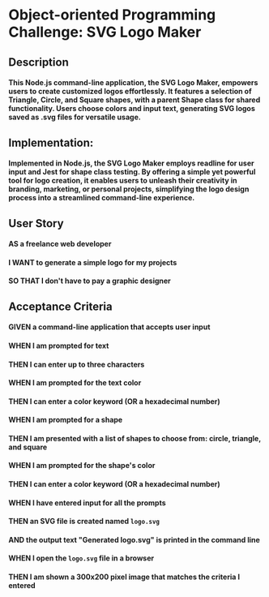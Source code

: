 # Object-oriented Programming Challenge: SVG Logo Maker

## Description

#### This Node.js command-line application, the SVG Logo Maker, empowers users to create customized logos effortlessly. It features a selection of Triangle, Circle, and Square shapes, with a parent Shape class for shared functionality. Users choose colors and input text, generating SVG logos saved as .svg files for versatile usage.

## Implementation:

#### Implemented in Node.js, the SVG Logo Maker employs readline for user input and Jest for shape class testing. By offering a simple yet powerful tool for logo creation, it enables users to unleash their creativity in branding, marketing, or personal projects, simplifying the logo design process into a streamlined command-line experience.

## User Story

#### AS a freelance web developer
#### I WANT to generate a simple logo for my projects
#### SO THAT I don't have to pay a graphic designer

## Acceptance Criteria

#### GIVEN a command-line application that accepts user input
#### WHEN I am prompted for text
#### THEN I can enter up to three characters
#### WHEN I am prompted for the text color
#### THEN I can enter a color keyword (OR a hexadecimal number)
#### WHEN I am prompted for a shape
#### THEN I am presented with a list of shapes to choose from: circle, triangle, and square
#### WHEN I am prompted for the shape's color
#### THEN I can enter a color keyword (OR a hexadecimal number)
#### WHEN I have entered input for all the prompts
#### THEN an SVG file is created named `logo.svg`
#### AND the output text "Generated logo.svg" is printed in the command line
#### WHEN I open the `logo.svg` file in a browser
#### THEN I am shown a 300x200 pixel image that matches the criteria I entered